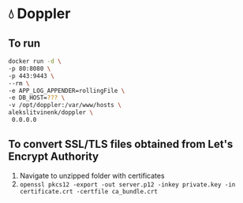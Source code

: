 # 💧 Doppler

## To run
```bash
docker run -d \
-p 80:8080 \
-p 443:9443 \
--rm \
-e APP_LOG_APPENDER=rollingFile \
-e DB_HOST=??? \
-v /opt/doppler:/var/www/hosts \
alekslitvinenk/doppler \
 0.0.0.0
```

## To convert SSL/TLS files obtained from Let's Encrypt Authority
1. Navigate to unzipped folder with certificates
2. `openssl pkcs12 -export -out server.p12 -inkey private.key -in certificate.crt -certfile ca_bundle.crt`
